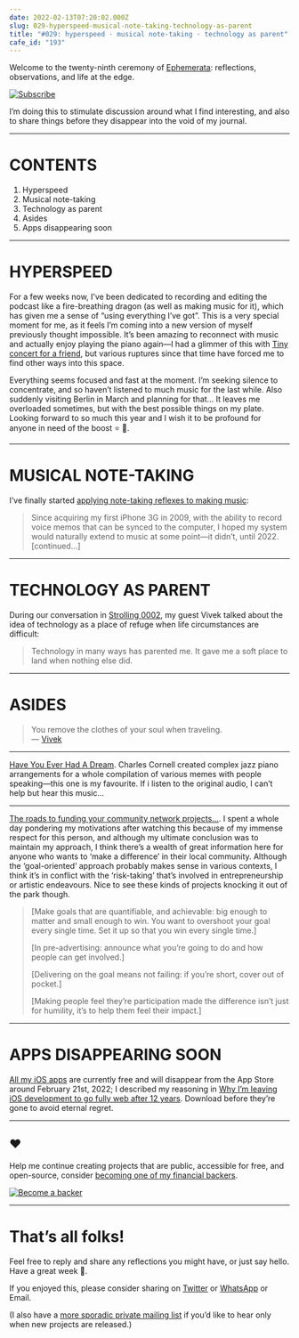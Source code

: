```yaml
---
date: 2022-02-13T07:20:02.000Z
slug: 029-hyperspeed-musical-note-taking-technology-as-parent
title: "#029: hyperspeed · musical note-taking · technology as parent"
cafe_id: "193"
---
```

Welcome to the twenty-ninth ceremony of [Ephemerata](https://rosano.ca/ephemerata): reflections, observations, and life at the edge.

[![Subscribe](https://static.rosano.ca/_shared/_RCSSubscribeButton.svg)](https://rosano.ca/ephemerata)

I’m doing this to stimulate discussion around what I find interesting, and also to share things before they disappear into the void of my journal.

---

# CONTENTS

1. Hyperspeed
2. Musical note-taking
3. Technology as parent
4. Asides
5. Apps disappearing soon

---

# HYPERSPEED

For a few weeks now, I’ve been dedicated to recording and editing the podcast like a fire-breathing dragon (as well as making music for it), which has given me a sense of “using everything I’ve got”. This is a very special moment for me, as it feels I’m coming into a new version of myself previously thought impossible. It’s been amazing to reconnect with music and actually enjoy playing the piano again—I had a glimmer of this with [Tiny concert for a friend](https://rosano.hmm.garden/01fawxskgm53cqvk1afw6hgmay), but various ruptures since that time have forced me to find other ways into this space.

Everything seems focused and fast at the moment. I’m seeking silence to concentrate, and so haven’t listened to much music for the last while. Also suddenly visiting Berlin in March and planning for that… It leaves me overloaded sometimes, but with the best possible things on my plate. Looking forward to so much this year and I wish it to be profound for anyone in need of the boost ⭐ 🌊.

---

# MUSICAL NOTE-TAKING

I’ve finally started [applying note-taking reflexes to making music](https://rosano.hmm.garden/01fvmvwv1p0te9nh86z4r2h82x):

> Since acquiring my first iPhone 3G in 2009, with the ability to record voice memos that can be synced to the computer, I hoped my system would naturally extend to music at some point—it didn’t, until 2022\. \[continued…\]

---

# TECHNOLOGY AS PARENT

During our conversation in [Strolling 0002](https://strolling.rosano.ca/0002), my guest Vivek talked about the idea of technology as a place of refuge when life circumstances are difficult:

> Technology in many ways has parented me. It gave me a soft place to land when nothing else did.

---

# ASIDES

> You remove the clothes of your soul when traveling.  
> — [Vivek](https://twitter.com/vivekt17)

---

[Have You Ever Had A Dream](https://www.youtube.com/watch?v=O6bxGb0VrYY). Charles Cornell created complex jazz piano arrangements for a whole compilation of various memes with people speaking—this one is my favourite. If i listen to the original audio, I can’t help but hear this music…

---

[The roads to funding your community network projects…](https://www.youtube.com/watch?v=Gw0gt6Ao%5Fyk). I spent a whole day pondering my motivations after watching this because of my immense respect for this person, and although my ultimate conclusion was to maintain my approach, I think there’s a wealth of great information here for anyone who wants to ‘make a difference’ in their local community. Although the ‘goal-oriented’ approach probably makes sense in various contexts, I think it’s in conflict with the ‘risk-taking’ that’s involved in entrepreneurship or artistic endeavours. Nice to see these kinds of projects knocking it out of the park though.

> \[Make goals that are quantifiable, and achievable: big enough to matter and small enough to win. You want to overshoot your goal every single time. Set it up so that you win every single time.\]  
>  
> \[In pre-advertising: announce what you’re going to do and how people can get involved.\]  
>  
> \[Delivering on the goal means not failing: if you’re short, cover out of pocket.\]  
>  
> \[Making people feel they’re participation made the difference isn’t just for humility, it’s to help them feel their impact.\]

---

# APPS DISAPPEARING SOON

[All my iOS apps](https://apps.apple.com/us/developer/rcreativ/id356609408) are currently free and will disappear from the App Store around February 21st, 2022; I described my reasoning in [Why I’m leaving iOS development to go fully web after 12 years](https://rosano.hmm.garden/01fmeehzvr3n9q0rkrnf7y2d5c). Download before they’re gone to avoid eternal regret.

---

## ❤️

Help me continue creating projects that are public, accessible for free, and open-source, consider [becoming one of my financial backers](https://rosano.ca/back).

[![Become a backer](https://static.rosano.ca/_shared/_RCSBackButton.svg)](https://rosano.ca/back)

---

# That’s all folks!

Feel free to reply and share any reflections you might have, or just say hello. Have a great week 🙂.

If you enjoyed this, please consider sharing on [Twitter](https://twitter.com/intent/tweet?url=https%3A%2F%2Fcafe.rosano.ca%2Ft%2F193&text=%23Ephemerata%20029%3A%20hyperspeed%20%E2%80%A2%20musical%20note-taking%20%E2%80%A2%20technology%20as%20parent) or [WhatsApp](https://api.whatsapp.com/send?text=Ephemerata%20%23029%3A%20hyperspeed%20%E2%80%A2%20musical%20note-taking%20%E2%80%A2%20technology%20as%20parent%20https%3A%2F%2Fcafe.rosano.ca%2Ft%2F193) or Email.

(I also have a [more sporadic private mailing list](https://rosano.ca/list) if you’d like to hear only when new projects are released.)
